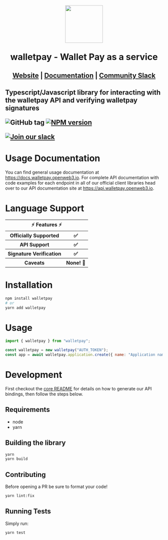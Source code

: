 <h1 align="center">
    <a style="text-decoration: none" href="https://walletpay.openweb3.io">
      <img width="120" src="https://avatars.githubusercontent.com/u/80175132?s=200&v=4" />
      <p align="center">walletpay - Wallet Pay as a service</p>
    </a>
</h1>
<h2 align="center">
  <a href="https://walletpay.openweb3.io">Website</a> | <a href="https://docs.walletpay.openweb3.io">Documentation</a> | <a href="https://walletpay.openweb3.io/slack">Community Slack</a>
<h2>

Typescript/Javascript library for interacting with the walletpay API and verifying walletpay signatures

![GitHub tag](https://img.shields.io/github/tag/walletpay/walletpays.svg)
[![NPM version](https://img.shields.io/npm/v/walletpay.svg)](https://www.npmjs.com/package/walletpay)

[![Join our slack](https://img.shields.io/badge/Slack-join%20the%20community-blue?logo=slack&style=social)](https://walletpay.openweb3.io/slack/)

# Usage Documentation

You can find general usage documentation at <https://docs.walletpay.openweb3.io>.  For complete API documentation with code examples for each endpoint in all of our official client libraries head over to our API documentation site at <https://api.walletpay.openweb3.io>.

# Language Support

<table style="table-layout:fixed; white-space: nowrap;">
  <th colspan="2">⚡️ Features ⚡️</th>
  <tr>
    <th>Officially Supported</th>
    <th>✅</th>
  </tr>
  <tr>
    <th>API Support</th>
    <th>✅</th>
  </tr>
  <tr>
    <th>Signature Verification</th>
    <th>✅</th>
  </tr>
  <tr>
    <th>Caveats</th>
    <th>None! 🚀</th>
  </tr>
</table>

# Installation

```sh
npm install walletpay
# or
yarn add walletpay
```

# Usage

```js
import { walletpay } from "walletpay";

const walletpay = new walletpay("AUTH_TOKEN");
const app = await walletpay.application.create({ name: "Application name" });
```
# Development


First checkout the [core README](../README.md#development) for details on how to generate our API bindings, then follow the steps below.

## Requirements

 - node
 - yarn

## Building the library
```sh
yarn
yarn build
```

## Contributing

Before opening a PR be sure to format your code!

```sh
yarn lint:fix
```

## Running Tests

Simply run:

```sh
yarn test
```
